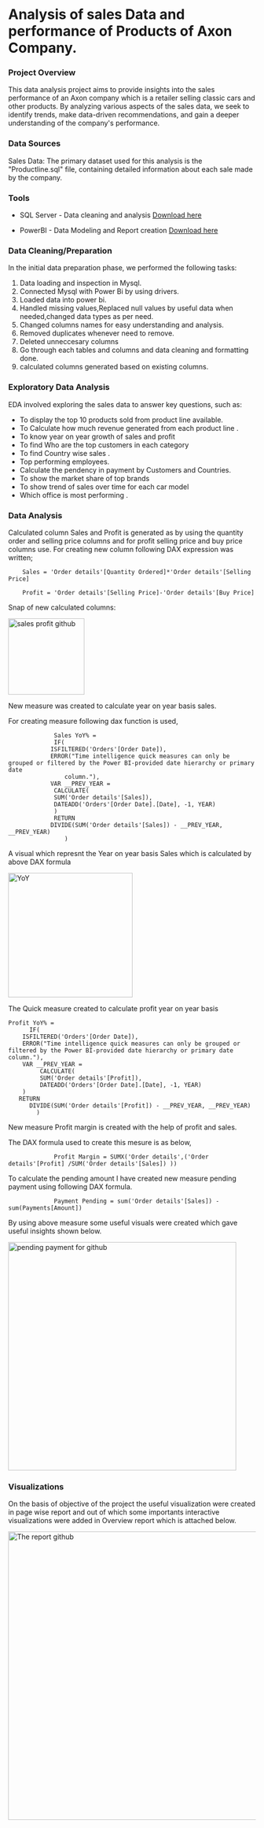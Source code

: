 # Analysis of sales Data and performance of Products of Axon Company. 

### Project Overview 

This data analysis project aims to provide insights into the sales performance of an Axon company which is a retailer selling classic cars and other products. By analyzing various aspects of the sales data, we seek to identify trends, make data-driven recommendations, and gain a deeper understanding of the company's performance.

### Data Sources 

Sales Data: The primary dataset used for this analysis is the "Productline.sql" file, containing detailed information about each sale made by the company.

### Tools

- SQL Server - Data cleaning and analysis [Download here](https://www.mysql.com/downloads/)

- PowerBI - Data Modeling and Report creation [Download here](https://www.microsoft.com/en-us/download/details.aspx?id=58494)

### Data Cleaning/Preparation

In the initial data preparation phase, we performed the following tasks:

1. Data loading and inspection in Mysql.
2. Connected Mysql with Power Bi by using drivers.
3. Loaded data into power bi.
4. Handled missing values,Replaced null values by useful data when needed,changed data types as per need.
5. Changed columns names for easy understanding and analysis.
6. Removed duplicates whenever need to remove.
7. Deleted unneccesary columns
8. Go through each tables and columns and data cleaning and formatting done.
9. calculated columns generated based on existing columns.

### Exploratory Data Analysis

EDA involved exploring the sales data to answer key questions, such as:

- To display the top 10 products sold from product line available. 
- To Calculate how much revenue generated from each product line .
- To know year on year growth of sales and profit
- To find Who are the top customers in each category 
- To find Country wise sales . 
- Top performing employees. 
- Calculate the pendency in payment by Customers and Countries.
- To show the market share of top brands
- To show trend of sales over time for each car model 
- Which office is most performing .

### Data Analysis  

Calculated column Sales and Profit is generated as  by using  the quantity order and selling price columns and for profit selling price and buy price columns use.
For creating new column following DAX expression was written;

        Sales = 'Order details'[Quantity Ordered]*'Order details'[Selling Price]

        Profit = 'Order details'[Selling Price]-'Order details'[Buy Price]

Snap of new calculated columns:








<img width="155" alt="sales profit github" src="https://github.com/SUMIK01/Axon-company-Products-Performance-analysis/assets/146610054/bb9a11fe-0a56-4463-84bd-132c48ba46ee">



New measure was created to calculate year on year basis sales.

For creating measure following dax function is used,

                 Sales YoY% = 
                 IF(
	            ISFILTERED('Orders'[Order Date]),
	            ERROR("Time intelligence quick measures can only be grouped or filtered by the Power BI-provided date hierarchy or primary date 
                    column."),
	            VAR __PREV_YEAR =
		         CALCULATE(
			     SUM('Order details'[Sales]),
			     DATEADD('Orders'[Order Date].[Date], -1, YEAR)
		         )
	             RETURN
		        DIVIDE(SUM('Order details'[Sales]) - __PREV_YEAR, __PREV_YEAR)
                    )

A visual which represnt the Year on year basis Sales which is calculated by above DAX formula 

<img width="253" alt="YoY" src="https://github.com/SUMIK01/Axon-company-Products-Performance-analysis/assets/146610054/d160074f-fa23-415c-bd24-ecea583a72b0">



The Quick measure created to calculate profit year on year basis 

    Profit YoY% = 
          IF(
	    ISFILTERED('Orders'[Order Date]),
	    ERROR("Time intelligence quick measures can only be grouped or filtered by the Power BI-provided date hierarchy or primary date column."),
	    VAR __PREV_YEAR =
	         CALCULATE(
		     SUM('Order details'[Profit]),
		     DATEADD('Orders'[Order Date].[Date], -1, YEAR)
		)
	   RETURN
	      DIVIDE(SUM('Order details'[Profit]) - __PREV_YEAR, __PREV_YEAR)
            )


New measure Profit margin is created with the help of profit and sales.

The DAX formula used to create this mesure is as below,

                 Profit Margin = SUMX('Order details',('Order details'[Profit] /SUM('Order details'[Sales]) ))

To calculate the pending amount I have created new measure pending payment using following DAX formula.

                 Payment Pending = sum('Order details'[Sales]) - sum(Payments[Amount])

   

By using above measure some useful visuals were created which gave useful insights shown below.

<img width="464" alt="pending payment  for github" src="https://github.com/SUMIK01/Axon-company-Products-Performance-analysis/assets/146610054/7f3fda70-d243-434a-9b9c-052b6a1cd14a">


### Visualizations 

On the basis of objective of the project the useful visualization were created in page wise report and out of which some importants interactive visualizations were added in Overview report which is attached below.



<img width="586" alt="The report github" src="https://github.com/SUMIK01/Axon-company-Products-Performance-analysis/assets/146610054/23c6c5c2-c5c7-4036-ab3a-bba5fada9f10">

   

   

           


  

    

   

